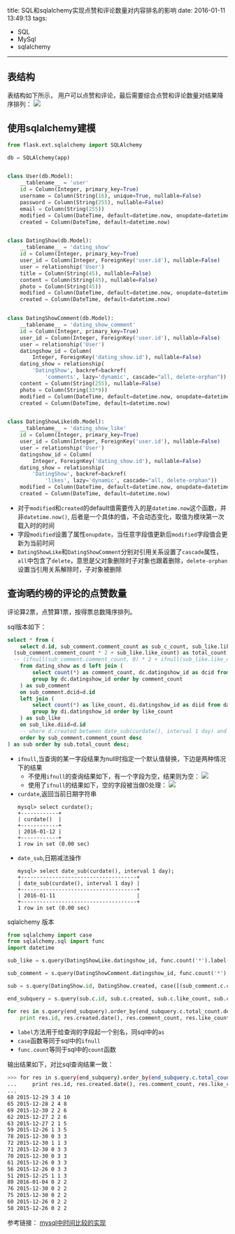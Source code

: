 title: SQL和sqlalchemy实现点赞和评论数量对内容排名的影响
date: 2016-01-11 13:49:13
tags:
  - SQL
  - MySql
  - sqlalchemy
---

表结构
------

表结构如下所示， 用户可以点赞和评论，最后需要综合点赞和评论数量对结果降序排列：
![](http://7xkbsf.com1.z0.glb.clouddn.com/16-1-11/18995526.jpg?imageView/2/w/720/q/90)

<!--more-->

使用sqlalchemy建模
---------------------

```python
from flask.ext.sqlalchemy import SQLAlchemy

db = SQLAlchemy(app)


class User(db.Model):
    __tablename__ = 'user'
    id = Column(Integer, primary_key=True)
    username = Column(String(16), unique=True, nullable=False)
    password = Column(String(255), nullable=False)
    email = Column(String(255))
    modified = Column(DateTime, default=datetime.now, onupdate=datetime.now)
    created = Column(DateTime, default=datetime.now)


class DatingShow(db.Model):
    __tablename__ = 'dating_show'
    id = Column(Integer, primary_key=True)
    user_id = Column(Integer, ForeignKey('user.id'), nullable=False)
    user = relationship('User')
    title = Column(String(45), nullable=False)
    content = Column(String(45), nullable=False)
    photo = Column(String(45))
    modified = Column(DateTime, default=datetime.now, onupdate=datetime.now)
    created = Column(DateTime, default=datetime.now)


class DatingShowComment(db.Model):
    __tablename__ = 'dating_show_comment'
    id = Column(Integer, primary_key=True)
    user_id = Column(Integer, ForeignKey('user.id'), nullable=False)
    user = relationship('User')
    datingshow_id = Column(
        Integer, ForeignKey('dating_show.id'), nullable=False)
    dating_show = relationship(
        'DatingShow', backref=backref(
            'comments', lazy='dynamic', cascade="all, delete-orphan"))
    content = Column(String(255), nullable=False)
    photo = Column(String(33*9))
    modified = Column(DateTime, default=datetime.now, onupdate=datetime.now)
    created = Column(DateTime, default=datetime.now)


class DatingShowLike(db.Model):
    __tablename__ = 'dating_show_like'
    id = Column(Integer, primary_key=True)
    user_id = Column(Integer, ForeignKey('user.id'), nullable=False)
    user = relationship('User')
    datingshow_id = Column(
        Integer, ForeignKey('dating_show.id'), nullable=False)
    dating_show = relationship(
        'DatingShow', backref=backref(
            'likes', lazy='dynamic', cascade="all, delete-orphan"))
    modified = Column(DateTime, default=datetime.now, onupdate=datetime.now)
    created = Column(DateTime, default=datetime.now)
```

* 对于`modified`和`created`的default值需要传入的是`datetime.now`这个函数，并非`datetime.now()`,
后者是一个具体的值，不会动态变化，取值为模块第一次载入时的时间
* 字段`modified`设置了属性`onupdate`，当任意字段值更新后`modified`字段值会更新为当前时间
* `DatingShowLike`和`DatingShowComment`分别对引用关系设置了`cascade`属性，
`all`中包含了`delete`，意思是父对象删除时子对象也跟着删除，`delete-orphan`设置当引用关系解除时，子对象被删除


查询晒约榜的评论的点赞数量
------------------------------------

评论算2票，点赞算1票，按得票总数降序排列。

sql版本如下：

```sql
select * from (
	select d.id, sub_comment.comment_count as sub_c_count, sub_like.like_count as sub_like_count,
  (sub_comment.comment_count * 2 + sub_like.like_count) as total_count
  -- (ifnull(sub_comment.comment_count, 0) * 2 + ifnull(sub_like.like_count, 0)) as total_count
	from dating_show as d left join (
		select count(*) as comment_count, dc.datingshow_id as dcid from dating_show_comment as dc
		group by dc.datingshow_id order by comment_count
	) as sub_comment
	on sub_comment.dcid=d.id
	left join (
		select count(*) as like_count, di.datingshow_id as diid from dating_show_like as di
		group by di.datingshow_id order by like_count
	) as sub_like
	on sub_like.diid=d.id
	-- where d.created between date_sub(curdate(), interval 1 day) and curdate()
	order by sub_comment.comment_count desc
) as sub order by sub.total_count desc;
```


* `ifnull`,当查询的某一字段结果为null时指定一个默认值替换，下边是两种情况下的结果
  + 不使用`ifnull`的查询结果如下，有一个字段为空，结果则为空：
  ![](http://7xkbsf.com1.z0.glb.clouddn.com/16-1-12/57662675.jpg)
  + 使用了`ifnull`的结果如下，空的字段被当做0处理：
  ![](http://7xkbsf.com1.z0.glb.clouddn.com/16-1-12/12566949.jpg)
* `curdate`,返回当前日期字符串
  ```
  mysql> select curdate();
  +------------+
  | curdate()  |
  +------------+
  | 2016-01-12 |
  +------------+
  1 row in set (0.00 sec)
  ```
* `date_sub`,日期减法操作
  ```
  mysql> select date_sub(curdate(), interval 1 day);
  +-------------------------------------+
  | date_sub(curdate(), interval 1 day) |
  +-------------------------------------+
  | 2016-01-11                          |
  +-------------------------------------+
  1 row in set (0.00 sec)
  ```

sqlalchemy 版本


```python
from sqlalchemy import case
from sqlalchemy.sql import func
import datetime

sub_like = s.query(DatingShowLike.datingshow_id, func.count('*').label('like_count')).group_by(DatingShowLike.datingshow_id).subquery()

sub_comment = s.query(DatingShowComment.datingshow_id, func.count('*').label('comment_count')).group_by(DatingShowComment.datingshow_id).subquery()

sub = s.query(DatingShow.id, DatingShow.created, case([(sub_comment.c.comment_count == None, 0)], else_=sub_comment.c.comment_count).label('comment_count'), case([(sub_like.c.like_count == None, 0)], else_=sub_like.c.like_count).label('like_count')).outerjoin(sub_comment, DatingShow.id==sub_comment.c.datingshow_id).outerjoin(sub_like, DatingShow.id==sub_like.c.datingshow_id).subquery()

end_subquery = s.query(sub.c.id, sub.c.created, sub.c.like_count, sub.c.comment_count, (2*sub.c.comment_count+sub.c.like_count).label('total_count')).subquery()

for res in s.query(end_subquery).order_by(end_subquery.c.total_count.desc(), end_subquery.c.id.desc()):
    print res.id, res.created.date(), res.comment_count, res.like_count, res.total_count
```

* `label`方法用于给查询的字段起一个别名，同sql中的`as`
* `case`函数等同于sql中的`ifnull`
* `func.count`等同于sql中的`count`函数

输出结果如下，对比sql查询结果一致：
```bash
>>> for res in s.query(end_subquery).order_by(end_subquery.c.total_count.desc(), end_subquery.c.id.desc()):
...     print res.id, res.created.date(), res.comment_count, res.like_count, res.total_count
...
68 2015-12-29 3 4 10
65 2015-12-28 2 4 8
69 2015-12-30 2 2 6
62 2015-12-27 2 2 6
63 2015-12-27 2 1 5
59 2015-12-26 1 3 5
78 2015-12-30 0 3 3
72 2015-12-30 1 1 3
71 2015-12-30 0 3 3
70 2015-12-30 0 3 3
61 2015-12-26 0 3 3
56 2015-12-26 0 3 3
51 2015-12-25 1 1 3
80 2016-01-04 0 2 2
76 2015-12-30 0 2 2
75 2015-12-30 0 2 2
60 2015-12-26 0 2 2
58 2015-12-26 0 2 2
```

参考链接：
[mysql中时间比较的实现](http://www.cnblogs.com/weiwang/p/3245915.html)
